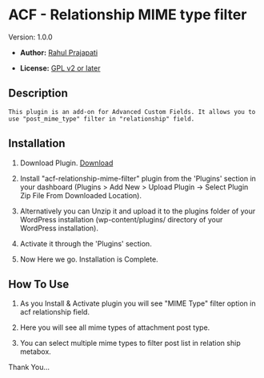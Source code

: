 # ACF - Relationship MIME type filter #

  Version:  1.0.0

* **Author:** [Rahul Prajapati](https://profiles.wordpress.org/rahulsprajapati/profile/)

* **License:** [GPL v2 or later](http://www.gnu.org/licenses/gpl-2.0.html)

## Description ##
	This plugin is an add-on for Advanced Custom Fields. It allows you to use "post_mime_type" filter in "relationship" field.
	
## Installation ##
1. Download Plugin.
   [Download](https://downloads.wordpress.org/plugin/acf-relationship-mime-filter.1.0.0.zip "Download")

2. Install "acf-relationship-mime-filter" plugin from the 'Plugins' section in your dashboard (Plugins > Add New > Upload Plugin -> Select Plugin Zip File From Downloaded Location).

3. Alternatively you can Unzip it and upload it to the plugins folder of your WordPress installation (wp-content/plugins/ directory of your WordPress installation).

4. Activate it through the 'Plugins' section.

5. Now Here we go. Installation is Complete.

## How To Use ##
1. As you Install & Activate plugin you will see "MIME Type" filter option in acf relationship field.

2. Here you will see all mime types of attachment post type.

3. You can select multiple mime types to filter post list in relation ship metabox.

Thank You...


